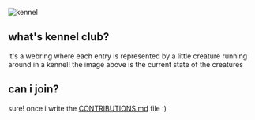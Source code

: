 ![kennel](https://alts-alt.online/api/kennel-club/img)

## what's kennel club?

it's a webring where each entry is represented by a little creature running around in a kennel! the image above is the current state of the creatures

## can i join?

sure! once i write the [CONTRIBUTIONS.md](.) file :)

